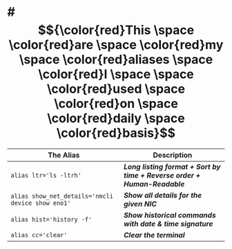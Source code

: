 # # $${\color{red}This \space \color{red}are \space \color{red}my \space \color{red}aliases \space \color{red}I \space \space \color{red}used \space \color{red}on \space \color{red}daily \space \color{red}basis}$$


| The Alias | Description |
| --- | --- |
| `alias ltr='ls -ltrh'` | ___Long listing format + Sort by time + Reverse order + Human-Readable___ |
| `alias show_net_details='nmcli device show eno1'` | ___Show all details for the given NIC___ |
| `alias hist='history -f'` | ___Show historical commands with date & time signature___ |
| `alias cc='clear'` | ___Clear the terminal___ |
